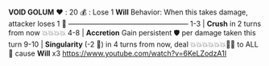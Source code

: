 __**VOID GOLUM**__
:heart: : 20
:moneybag: : Lose 1 __Will__
Behavior: When this takes damage, attacker loses 1 :large_blue_diamond:
—————————————————
1-3   | **Crush** in 2 turns from now :boom::boom::boom::boom:
4-8   | **Accretion** Gain persistent :shield: per damage taken this turn
9-10 | **Singularity** (-2 :game_die:) in 4 turns from now, deal :boom::boom::boom::boom::boom::boom::dart::no_entry_sign: to ALL :twisted_rightwards_arrows: cause __Will__ x3
https://www.youtube.com/watch?v=6KeLZodzA1I